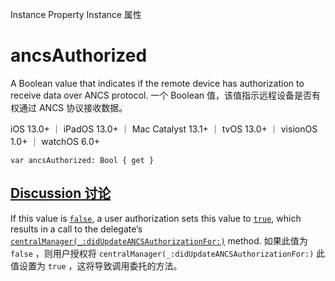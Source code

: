 Instance Property Instance 属性

# ancsAuthorized 

A Boolean value that indicates if the remote device has authorization to receive data over ANCS protocol.
一个 Boolean 值，该值指示远程设备是否有权通过 ANCS 协议接收数据。

iOS 13.0+ ｜ iPadOS 13.0+ ｜ Mac Catalyst 13.1+ ｜ tvOS 13.0+ ｜ visionOS 1.0+ ｜ watchOS 6.0+ 

```
var ancsAuthorized: Bool { get }
```



## [Discussion 讨论](https://developer.apple.com/documentation/corebluetooth/cbperipheral/ancsauthorized#Discussion)

If this value is [`false`](https://developer.apple.com/documentation/swift/false), a user authorization sets this value to [`true`](https://developer.apple.com/documentation/swift/true), which results in a call to the delegate’s [`centralManager(_:didUpdateANCSAuthorizationFor:)`](https://developer.apple.com/documentation/corebluetooth/cbcentralmanagerdelegate/centralmanager(_:didupdateancsauthorizationfor:)) method.
如果此值为 `false` ，则用户授权将 `centralManager(_:didUpdateANCSAuthorizationFor:)` 此值设置为 `true` ，这将导致调用委托的方法。
